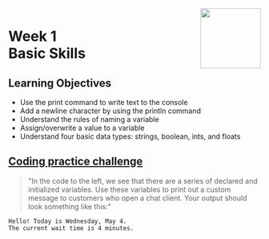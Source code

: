 <a href="../">
  <img src="/img/Java_Basics_Selection_and_Iteration_logo.avif" width="120" align="right">
</a>

# Week 1 <br> Basic Skills

## Learning Objectives
- Use the print command to write text to the console
- Add a newline character by using the println command
- Understand the rules of naming a variable
- Assign/overwrite a value to a variable
- Understand four basic data types: strings, boolean, ints, and floats

## [Coding practice challenge](./Lab_Challenge.java)

>"In the code to the left, we see that there are a series of declared and initialized variables. Use these variables to print out a custom message to
customers who open a chat client. Your output should look something like this:"


```
Hello! Today is Wednesday, May 4.
The current wait time is 4 minutes.
```
